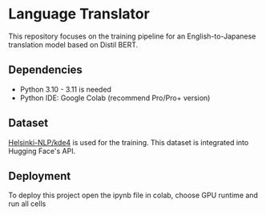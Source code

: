 
# Language Translator

This repository focuses on the training pipeline for an English-to-Japanese translation model based on Distil BERT.


## Dependencies

* Python 3.10 - 3.11 is needed
* Python IDE: Google Colab (recommend Pro/Pro+ version)


## Dataset

[Helsinki-NLP/kde4](https://huggingface.co/datasets/Helsinki-NLP/kde4) is used for the training. This dataset is integrated into Hugging Face's API.
## Deployment

To deploy this project open the ipynb file in colab, choose GPU runtime and run all cells



